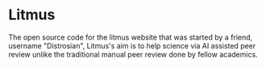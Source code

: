 # Litmus
The open source code for the litmus website that was started by a friend, username "Distrosian", Litmus's aim is to help science via AI assisted peer review unlike the traditional manual peer review done by fellow academics. 
